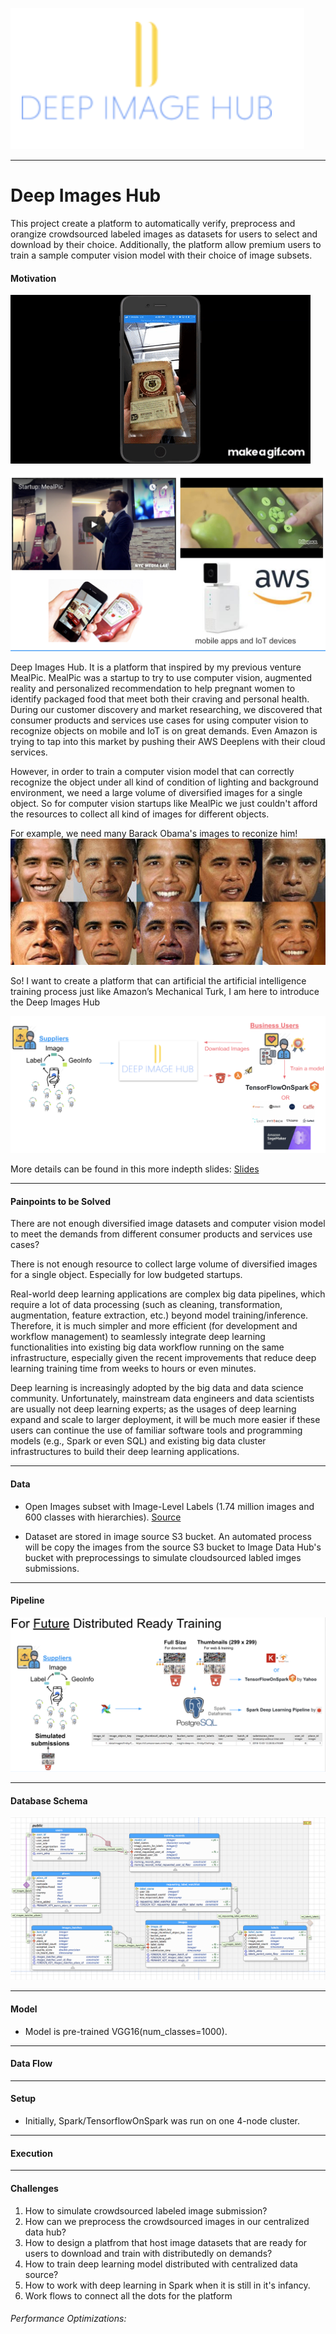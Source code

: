 
![Alt text](README_images/Deep_image_hub_logo_new.png?raw=true "Optional Title")


-----------------


# Deep Images Hub

This project create a platform to automatically verify, preprocess and orangize crowdsourced labeled images as datasets for users to select and download by their choice. Additionally, the platform allow premium users to train a sample computer vision model with their choice of image subsets. 


#### Motivation

![Alt text](README_images/MealPic_App_at_NYC_Media_Lab_Summit_2017_Demo%20(1).gif?raw=true "MealPic App at NYC Media Lab Summit 2017 Demo")

![Alt text](README_images/Motivation_1.png?raw=true "Motivation")

Deep Images Hub. It is a platform that inspired by my previous venture MealPic. MealPic was a startup to try to use computer vision, augmented reality and personalized recommendation to help pregnant women to identify packaged food that meet both their craving and personal health. During our customer discovery and market researching, we discovered that consumer products and services use cases for using computer vision to recognize objects on mobile and IoT is on great demands. Even Amazon is trying to tap into this market by pushing their AWS Deeplens with their cloud services.


However, in order to train a computer vision model that can correctly recognize the object under all kind of condition of lighting and background environment, we need a large volume of diversified images for a single object. So for computer vision startups like MealPic we just couldn't afford the resources to collect all kind of images for different objects.

For example, we need many Barack Obama's images to reconize him!
![Alt text](README_images/Example%20for%20reason%20of%20diversified%20images.jpg?raw=true "For example we need many Barack Obama's images to reconize him")


So! I want to create a platform that can artificial the artificial intelligence training process just like Amazon’s Mechanical Turk, I am here to introduce the Deep Images Hub

![Alt text](README_images/Simple%20Platform%20Blueprint.png?raw=true "Motivation")


More details can be found in this more indepth slides:
[Slides](https://docs.google.com/presentation/d/17XCa3oY8J-khs3DmT14Esi0rPLR4x-ynFPMEQ80cagw/edit#slide=id.g36132c4481_0_39)

<hr/>

#### Painpoints to be Solved

There are not enough diversified image datasets and computer vision model to meet the demands from different consumer products and services use cases?

There is not enough resource to collect large volume of diversified images for a single object. Especially for low budgeted startups.

Real-world deep learning applications are complex big data pipelines, which require a lot of data processing (such as cleaning, transformation, augmentation, feature extraction, etc.) beyond model training/inference. Therefore, it is much simpler and more efficient (for development and workflow management) to seamlessly integrate deep learning functionalities into existing big data workflow running on the same infrastructure, especially given the recent improvements that reduce deep learning training time from weeks to hours or even minutes.

Deep learning is increasingly adopted by the big data and data science community. Unfortunately, mainstream data engineers and data scientists are usually not deep learning experts; as the usages of deep learning expand and scale to larger deployment, it will be much more easier if these users can continue the use of familiar software tools and programming models (e.g., Spark or even SQL) and existing big data cluster infrastructures to build their deep learning applications.

<hr/>

#### Data

* Open Images subset with Image-Level Labels (1.74 million images and 600 classes with hierarchies). [Source](https://storage.googleapis.com/openimages/web/factsfigures.html)

* Dataset are stored in image source S3 bucket. An automated process will be copy the images from the source S3 bucket to Image Data Hub's bucket with preprocessings to simulate cloudsourced labled imges submissions. 

<hr/>

#### Pipeline

![Alt text](README_images/Pipeline.png?raw=true "For Future Distributed Ready Training Pipeline")


<hr/>

#### Database Schema

![Alt text](README_images/Database%20Schema.png?raw=true "Databae Schema")


<hr/>

#### Model

* Model is pre-trained VGG16(num_classes=1000).

<hr/>



#### Data Flow



<hr/>

#### Setup

* Initially, Spark/TensorflowOnSpark was run on one 4-node cluster.


<hr/>

#### Execution



<hr/>

#### Challenges

1. How to simulate crowdsourced labeled image submission?
2. How can we preprocess the crowdsourced images in our centralized data hub?
3. How to design a platfrom that host image datasets that are ready for users to download and train with distributedly on demands?
4. How to train deep learning model distributed with centralized data source?
5. How to work with deep learning in Spark when it is still in it's infancy.
6. Work flows to connect all the dots for the platform


###### Performance Optimizations:
